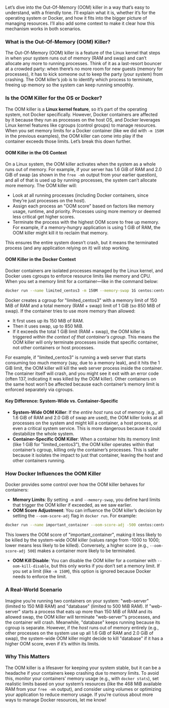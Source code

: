 Let’s dive into the Out-Of-Memory (OOM) killer in a way that’s easy to understand, with a friendly tone. I’ll explain what it is, whether it’s for the operating system or Docker, and how it fits into the bigger picture of managing resources. I’ll also add some context to make it clear how this mechanism works in both scenarios.

### What is the Out-Of-Memory (OOM) Killer?

The Out-Of-Memory (OOM) killer is a feature of the Linux kernel that steps in when your system runs out of memory (RAM and swap) and can’t allocate any more to running processes. Think of it as a last-resort bouncer at a crowded party: when there’s no more room for new guests (memory for processes), it has to kick someone out to keep the party (your system) from crashing. The OOM killer’s job is to identify which process to terminate, freeing up memory so the system can keep running smoothly.

### Is the OOM Killer for the OS or Docker?

The OOM killer is a **Linux kernel feature**, so it’s part of the operating system, not Docker specifically. However, Docker containers are affected by it because they run as processes on the host OS, and Docker leverages Linux kernel features like cgroups (control groups) to manage resources. When you set memory limits for a Docker container (like we did with `-m 150M` in the previous examples), the OOM killer can come into play if the container exceeds those limits. Let’s break this down further.

#### OOM Killer in the OS Context
On a Linux system, the OOM killer activates when the system as a whole runs out of memory. For example, if your server has 1.6 GiB of RAM and 2.0 GiB of swap (as shown in the `free -mh` output from your earlier question), and all of that is used up by running processes, the system can’t allocate more memory. The OOM killer will:
- Look at all running processes (including Docker containers, since they’re just processes on the host).
- Assign each process an "OOM score" based on factors like memory usage, runtime, and priority. Processes using more memory or deemed less critical get higher scores.
- Terminate the process with the highest OOM score to free up memory. For example, if a memory-hungry application is using 1 GiB of RAM, the OOM killer might kill it to reclaim that memory.

This ensures the entire system doesn’t crash, but it means the terminated process (and any application relying on it) will stop working.

#### OOM Killer in the Docker Context
Docker containers are isolated processes managed by the Linux kernel, and Docker uses cgroups to enforce resource limits like memory and CPU. When you set a memory limit for a container—like in the command below:

```bash
docker run --name limited_centos3 -m 150M --memory-swap 1G centos:centos7.9.2009
```

Docker creates a cgroup for "limited_centos3" with a memory limit of 150 MiB of RAM and a total memory (RAM + swap) limit of 1 GiB (so 850 MiB of swap). If the container tries to use more memory than allowed:
- It first uses up its 150 MiB of RAM.
- Then it uses swap, up to 850 MiB.
- If it exceeds the total 1 GiB limit (RAM + swap), the OOM killer is triggered *within the context of that container’s cgroup*. This means the OOM killer will only terminate processes inside that specific container, not other containers or host processes.

For example, if "limited_centos3" is running a web server that starts consuming too much memory (say, due to a memory leak), and it hits the 1 GiB limit, the OOM killer will kill the web server process inside the container. The container itself will crash, and you might see it exit with an error code (often 137, indicating it was killed by the OOM killer). Other containers on the same host won’t be affected because each container’s memory limit is enforced separately via cgroups.

#### Key Difference: System-Wide vs. Container-Specific
- **System-Wide OOM Killer**: If the *entire host* runs out of memory (e.g., all 1.6 GiB of RAM and 2.0 GiB of swap are used), the OOM killer looks at all processes on the system and might kill a container, a host process, or even a critical system service. This is more dangerous because it could destabilize the whole system.
- **Container-Specific OOM Killer**: When a container hits its memory limit (like 1 GiB for "limited_centos3"), the OOM killer operates within that container’s cgroup, killing only the container’s processes. This is safer because it isolates the impact to just that container, leaving the host and other containers running.

### How Docker Influences the OOM Killer
Docker provides some control over how the OOM killer behaves for containers:
- **Memory Limits**: By setting `-m` and `--memory-swap`, you define hard limits that trigger the OOM killer if exceeded, as we saw earlier.
- **OOM Score Adjustment**: You can influence the OOM killer’s decision by setting the `--oom-score-adj` flag in `docker run`. For example:

```bash
docker run --name important_container --oom-score-adj -500 centos:centos7.9.2009
```

This lowers the OOM score of "important_container", making it less likely to be killed by the system-wide OOM killer (values range from -1000 to 1000; lower means less likely to be killed). Conversely, a higher score (e.g., `--oom-score-adj 500`) makes a container more likely to be terminated.
- **OOM Kill Disable**: You can disable the OOM killer for a container with `--oom-kill-disable`, but this only works if you don’t set a memory limit. If you set a limit (like `-m 150M`), this option is ignored because Docker needs to enforce the limit.

### A Real-World Scenario
Imagine you’re running two containers on your system: "web-server" (limited to 150 MiB RAM) and "database" (limited to 500 MiB RAM). If "web-server" starts a process that eats up more than 150 MiB of RAM and its allowed swap, the OOM killer will terminate "web-server"’s processes, and the container will crash. Meanwhile, "database" keeps running because its cgroup is separate. However, if the *host* runs out of memory entirely (e.g., other processes on the system use up all 1.6 GiB of RAM and 2.0 GiB of swap), the system-wide OOM killer might decide to kill "database" if it has a higher OOM score, even if it’s within its limits.

### Why This Matters
The OOM killer is a lifesaver for keeping your system stable, but it can be a headache if your containers keep crashing due to memory limits. To avoid this, monitor your containers’ memory usage (e.g., with `docker stats`), set realistic limits based on your system’s resources (like the 468 MiB available RAM from your `free -mh` output), and consider using volumes or optimizing your application to reduce memory usage. If you’re curious about more ways to manage Docker resources, let me know!